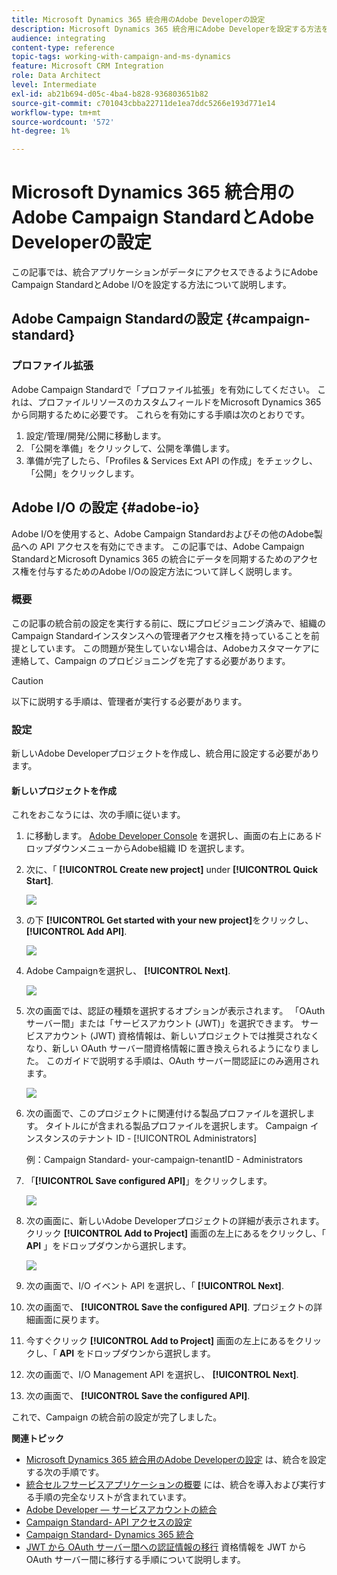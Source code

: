 ```yaml
---
title: Microsoft Dynamics 365 統合用のAdobe Developerの設定
description: Microsoft Dynamics 365 統合用にAdobe Developerを設定する方法を説明します
audience: integrating
content-type: reference
topic-tags: working-with-campaign-and-ms-dynamics
feature: Microsoft CRM Integration
role: Data Architect
level: Intermediate
exl-id: ab21b694-d05c-4ba4-b828-936803651b82
source-git-commit: c701043cbba22711de1ea7ddc5266e193d771e14
workflow-type: tm+mt
source-wordcount: '572'
ht-degree: 1%

---
```


# Microsoft Dynamics 365 統合用のAdobe Campaign StandardとAdobe Developerの設定

この記事では、統合アプリケーションがデータにアクセスできるようにAdobe Campaign StandardとAdobe I/Oを設定する方法について説明します。

## Adobe Campaign Standardの設定 {#campaign-standard}

### プロファイル拡張

Adobe Campaign Standardで「プロファイル拡張」を有効にしてください。   これは、プロファイルリソースのカスタムフィールドをMicrosoft Dynamics 365 から同期するために必要です。   これらを有効にする手順は次のとおりです。

1. 設定/管理/開発/公開に移動します。
1. 「公開を準備」をクリックして、公開を準備します。
1. 準備が完了したら、「Profiles &amp; Services Ext API の作成」をチェックし、「公開」をクリックします。

## Adobe I/O の設定 {#adobe-io}

Adobe I/Oを使用すると、Adobe Campaign Standardおよびその他のAdobe製品への API アクセスを有効にできます。   この記事では、Adobe Campaign StandardとMicrosoft Dynamics 365 の統合にデータを同期するためのアクセス権を付与するためのAdobe I/Oの設定方法について詳しく説明します。

### 概要

この記事の統合前の設定を実行する前に、既にプロビジョニング済みで、組織のCampaign Standardインスタンスへの管理者アクセス権を持っていることを前提としています。  この問題が発生していない場合は、Adobeカスタマーケアに連絡して、Campaign のプロビジョニングを完了する必要があります。

>[!CAUTION]
>
>以下に説明する手順は、管理者が実行する必要があります。

### 設定

新しいAdobe Developerプロジェクトを作成し、統合用に設定する必要があります。

#### 新しいプロジェクトを作成

これをおこなうには、次の手順に従います。

1. に移動します。 [Adobe Developer Console](https://console.adobe.io/home#) を選択し、画面の右上にあるドロップダウンメニューからAdobe組織 ID を選択します。

1. 次に、「 **[!UICONTROL Create new project]** under **[!UICONTROL Quick Start]**.

   ![](assets/adobeIO1.png)

1. の下 **[!UICONTROL Get started with your new project]**&#x200B;をクリックし、 **[!UICONTROL Add API]**.

   ![](assets/adobeIO2.png)

1. Adobe Campaignを選択し、 **[!UICONTROL Next]**.

   ![](assets/adobeIO3.png)

1. 次の画面では、認証の種類を選択するオプションが表示されます。 「OAuth サーバー間」または「サービスアカウント (JWT)」を選択できます。 サービスアカウント (JWT) 資格情報は、新しいプロジェクトでは推奨されなくなり、新しい OAuth サーバー間資格情報に置き換えられるようになりました。 このガイドで説明する手順は、OAuth サーバー間認証にのみ適用されます。

   ![](assets/adobeIO4.png)

1. 次の画面で、このプロジェクトに関連付ける製品プロファイルを選択します。 タイトルにが含まれる製品プロファイルを選択します。 Campaign インスタンスのテナント ID - [!UICONTROL Administrators]

   例：Campaign Standard- your-campaign-tenantID - Administrators

1. 「**[!UICONTROL Save configured API]**」をクリックします。

   ![](assets/adobeIO5.png)

1. 次の画面に、新しいAdobe Developerプロジェクトの詳細が表示されます。 クリック **[!UICONTROL Add to Project]** 画面の左上にあるをクリックし、「 **API** 」をドロップダウンから選択します。

   ![](assets/adobeIO6.png)

1. 次の画面で、I/O イベント API を選択し、「 **[!UICONTROL Next]**.

1. 次の画面で、 **[!UICONTROL Save the configured API]**.  プロジェクトの詳細画面に戻ります。

1. 今すぐクリック **[!UICONTROL Add to Project]** 画面の左上にあるをクリックし、「 **API** をドロップダウンから選択します。

1. 次の画面で、I/O Management API を選択し、 **[!UICONTROL Next]**.

1. 次の画面で、 **[!UICONTROL Save the configured API]**.

これで、Campaign の統合前の設定が完了しました。

**関連トピック**

* [Microsoft Dynamics 365 統合用のAdobe Developerの設定](../../integrating/using/d365-acs-configure-adobe-io.md) は、統合を設定する次の手順です。
* [統合セルフサービスアプリケーションの概要](../../integrating/using/d365-acs-self-service-app-quick-start-guide.md) には、統合を導入および実行する手順の完全なリストが含まれています。
* [Adobe Developer — サービスアカウントの統合](https://developer.adobe.com/developer-console/docs/guides/#!AdobeDocs/adobeio-auth/master/AuthenticationOverview/ServiceAccountIntegration.md)
* [Campaign Standard- API アクセスの設定](../../api/using/setting-up-api-access.md)
* [Campaign Standard- Dynamics 365 統合](../../integrating/using/d365-acs-configure-d365.md)
* [JWT から OAuth サーバー間への認証情報の移行](../../integrating/using/d365-acs-self-service-app-migrate-credentials.md) 資格情報を JWT から OAuth サーバー間に移行する手順について説明します。

